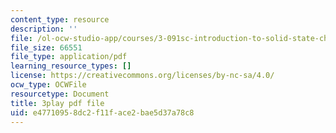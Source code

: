 ```yaml
---
content_type: resource
description: ''
file: /ol-ocw-studio-app/courses/3-091sc-introduction-to-solid-state-chemistry-fall-2010/e47710958dc2f11face2bae5d37a78c8_K30HeE8fEq8.pdf
file_size: 66551
file_type: application/pdf
learning_resource_types: []
license: https://creativecommons.org/licenses/by-nc-sa/4.0/
ocw_type: OCWFile
resourcetype: Document
title: 3play pdf file
uid: e4771095-8dc2-f11f-ace2-bae5d37a78c8
---
```

